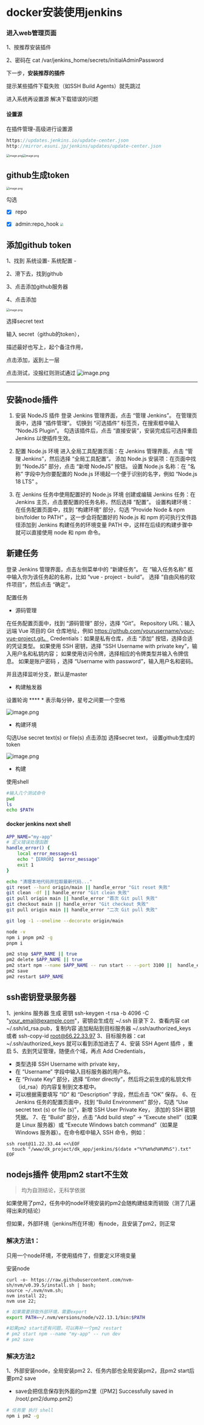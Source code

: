 # docker安装使用jenkins



### 进入web管理页面

1、按推荐安装插件

2、密码在 cat /var/jenkins_home/secrets/initialAdminPassword

下一步，**安装推荐的插件**


提示某些插件下载失败（如SSH Build Agents）就先跳过

进入系统再设置源 解决下载错误的问题

#### 设置源

在插件管理-高级进行设置源

```javascript
https://updates.jenkins.io/update-center.json
http://mirror.esuni.jp/jenkins/updates/update-center.json
```

<img src="https://raw.githubusercontent.com/xxxsjan/pic-bed/main/202307281350297.png" alt="image.png" style="zoom:50%;" /><img src="https://raw.githubusercontent.com/xxxsjan/pic-bed/main/202307281405332.png" alt="image.png" style="zoom: 50%;" />

## github生成token

<img src="https://raw.githubusercontent.com/xxxsjan/pic-bed/main/202307281402283.png" alt="image.png" style="zoom:50%;" />

勾选

- [x] repo

- [x] admin:repo_hook
  <img src="https://raw.githubusercontent.com/xxxsjan/pic-bed/main/202307281350365.webp" style="zoom:50%;" />

## 添加github token

1、找到 系统设置- 系统配置 -

2、滑下去，找到github

3、点击添加github服务器

4、点击添加

<img src="https://raw.githubusercontent.com/xxxsjan/pic-bed/main/202307281402891.png" alt="image.png" style="zoom:50%;" />

选择secret text

输入 secret（github的token），

描述最好也写上，起个备注作用，

点击添加，返到上一层

点击测试，没报红则测试通过
![image.png](https://raw.githubusercontent.com/xxxsjan/pic-bed/main/202307281402337.png)

---

## 安装node插件

1. 安装 NodeJS 插件
   登录 Jenkins 管理界面，点击 “管理 Jenkins”。
   在管理页面中，选择 “插件管理”。
   切换到 “可选插件” 标签页，在搜索框中输入 “NodeJS Plugin”。
   勾选该插件后，点击 “直接安装”，安装完成后可选择重启 Jenkins 以使插件生效。

2. 配置 Node.js 环境
   进入全局工具配置页面：在 Jenkins 管理界面，点击 “管理 Jenkins”，然后选择 “全局工具配置”。
   添加 Node.js 安装项：在页面中找到 “NodeJS” 部分，点击 “新增 NodeJS” 按钮。
   设置 Node.js 名称：在 “名称” 字段中为你要配置的 Node.js 环境起一个便于识别的名字，例如 “Node.js 18 LTS” 。

3. 在 Jenkins 任务中使用配置好的 Node.js 环境
   创建或编辑 Jenkins 任务：在 Jenkins 主页，点击要配置的任务名称，然后选择 “配置”。
   设置构建环境：在任务配置页面中，找到 “构建环境” 部分，勾选 “Provide Node & npm bin/folder to PATH” 。这一步会将配置好的 Node.js 和 npm 的可执行文件路径添加到 Jenkins 构建任务的环境变量 PATH 中，这样在后续的构建步骤中就可以直接使用 node 和 npm 命令。

## 新建任务

登录 Jenkins 管理界面，点击左侧菜单中的 “新建任务”。
在 “输入任务名称” 框中输入你为该任务起的名称，比如 “vue - project - build”。
选择 “自由风格的软件项目”，然后点击 “确定”。

配置任务

- 源码管理

在任务配置页面中，找到 “源码管理” 部分，选择 “Git”。
Repository URL：输入远端 Vue 项目的 Git 仓库地址，例如 <https://github.com/yourusername/your-vue-project.git。>
Credentials：如果是私有仓库，点击 “添加” 按钮，选择合适的凭证类型。
如果使用 SSH 密钥，选择 “SSH Username with private key”，输入用户名和私钥内容；
如果使用访问令牌，选择相应的令牌类型并输入令牌信息。
如果是账户密码 ，选择 “Username with password”，输入用户名和密码。

并且选择监听分支，默认是master

- 构建触发器

设置轮询      **** *   表示每分钟，星号之间要一个空格

![image.png](https://raw.githubusercontent.com/xxxsjan/pic-bed/main/202307281403841.png)

- 构建环境

勾选Use secret text(s) or file(s)
点击添加
选择secret text，
设置github生成的token

![image.png](https://raw.githubusercontent.com/xxxsjan/pic-bed/main/202307281403334.png)

- 构建

使用shell

```bash
#输入几个测试命令
pwd
ls
echo $PATH
```



#### docker jenkins next shell

```bash
APP_NAME="my-app"
# 定义错误处理函数
handle_error() {
    local error_message=$1
    echo "【ERROR】 $error_message"
    exit 1
}

echo "清理本地代码并拉取最新代码..."
git reset --hard origin/main || handle_error "Git reset 失败"
git clean -df || handle_error "Git clean 失败"
git pull origin main || handle_error "首次 Git pull 失败"
git checkout main || handle_error "Git checkout 失败"
git pull origin main || handle_error "二次 Git pull 失败"

git log -1 --oneline --decorate origin/main

node -v
npm i pnpm pm2 -g
pnpm i

pm2 stop $APP_NAME || true
pm2 delete $APP_NAME || true
pm2 start npm --name $APP_NAME -- run start -- --port 3100 ||  handle_error "pm2 start failed"
pm2 save
pm2 restart $APP_NAME
```





## ssh密钥登录服务器

1、jenkins 服务器 生成 密钥 ssh-keygen -t rsa -b 4096 -C "<your_email@example.com>"，密钥会生成在 ~/.ssh 目录下
2、查看内容 cat ~/.ssh/id_rsa.pub，复制内容 追加粘贴到目标服务器 ~/.ssh/authorized_keys  或者 ssh-copy-id root@66.22.33.97
3、目标服务器：cat ~/.ssh/authorized_keys 就可以看到添加进去了
4、安装 SSH Agent 插件 ，重启
5、去到凭证管理，随便点个域，再点 Add Credentials，

- 类型选择 SSH Username with private key，
- 在 “Username” 字段中输入目标服务器的用户名。
- 在 “Private Key” 部分，选择 “Enter directly”，然后将之前生成的私钥文件（id_rsa）的内容复制到文本框中。
- 可以根据需要填写 “ID” 和 “Description” 字段，然后点击 “OK” 保存。
6、在 Jenkins 任务的配置页面中，找到 “Build Environment” 部分，勾选 “Use secret text (s) or file (s)”，新增 SSH User Private Key， 添加的 SSH 密钥凭据。
7、在 “Build” 部分，点击 “Add build step” -> “Execute shell”（如果是 Linux 服务器）或 “Execute Windows batch command”（如果是 Windows 服务器）。在命令框中输入 SSH 命令，例如：

```
ssh root@11.22.33.44 <<\EOF
  touch "/www/dk_project/dk_app/jenkins/$(date +"%Y%m%d%H%M%S").txt"
EOF
```



## nodejs插件 使用pm2 start不生效

> 均为自测结论，无科学依据
>

如果使用了pm2，任务中的node环境安装的pm2会随构建结束而销毁（测了几遍得出来的结论）

但如果，外部环境（jenkins所在环境）有node，且安装了pm2，则正常

### 解决方法1：

只用一个node环境，不使用插件了，但要定义环境变量

安装node

```
curl -o- https://raw.githubusercontent.com/nvm-sh/nvm/v0.39.5/install.sh | bash;
source ~/.nvm/nvm.sh;
nvm install 22;
nvm use 22;
```



```bash
# 如果需要获取外部环境，需要export
export PATH=~/.nvm/versions/node/v22.13.1/bin:$PATH

#如果pm2 start还有问题，可以再补一个pm2 restart
# pm2 start npm --name "my-app" -- run dev
# pm2 save
```

### 解决方法2

1、外部安装node，全局安装pm2
2、任务内部也全局安装pm2，且pm2 start后要pm2 save

- save会把信息保存到外面的pm2里（[PM2] Successfully saved in /root/.pm2/dump.pm2）

```bash
# 任务里 执行 shell
npm i pm2 -g
```
